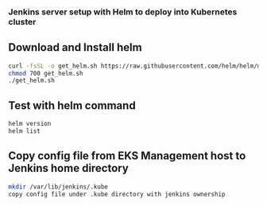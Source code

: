 ### Jenkins server setup with Helm to deploy into Kubernetes cluster

## Download and Install helm 
```sh
curl -fsSL -o get_helm.sh https://raw.githubusercontent.com/helm/helm/master/scripts/get-helm-3
chmod 700 get_helm.sh
./get_helm.sh
```

## Test with helm command
```sh
helm version
helm list
```

## Copy config file from EKS Management host to Jenkins home directory
```sh
mkdir /var/lib/jenkins/.kube
copy config file under .kube directory with jenkins ownership
```









